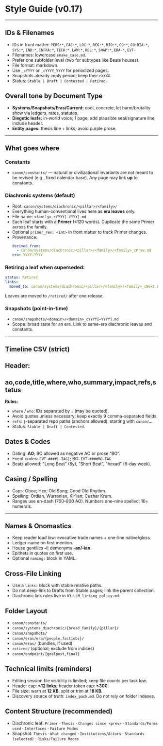 # Style Guide (v0.17)
---

## IDs & Filenames
- IDs in front matter: `PERS:*`, `FAC:*`, `LOC:*`, `REG:*`, `BIO:*`, `CO:*`, `CO:DIA-*`, `SYS:*`, `IND:*`, `INFRA:*`, `TECH:*`, `LAW:*`, `REL:*`, `SNAP:*`, `ERA-*`, `EVT-`
- Filenames: lowercase `snake_case.md`.
- Prefer one subfolder level (two for subtypes like Beats houses).
- File format: markdown.
- Use `_cYYYY` or `_cYYYY_YYYY` for periodized pages.
- Snapshots already imply period; keep their `cXXXX`.
- Status: `Stable | Draft | Contested | Retired`.

## Overall tone by Document Type
- **Systems/Snapshots/Eras/Current:** cool, concrete; let harm/brutality show via ledgers, rates, statutes.
- **Diegetic leafs:** in-world voice; 1 page; add plausible seal/signature line; include header.
- **Entity pages:** thesis line + links; avoid purple prose.

---

## What goes where
### Constants
- `canon/constants/` — natural or civilizational invariants are not meant to be revised (e.g., fixed calendar base). Any page may link **up** to constants.

### Diachronic systems (default)
- Root: `canon/systems/diachronic/<pillar>/<family>/`
- Everything human-conventional lives here as **era leaves** only.
- File name: `<family>_cYYYY[–YYYY].md`
- Each leaf starts with a **Primer** (≤120 words). Duplicate the same Primer across the family.
- Optional `primer_rev: <int>` in front matter to track Primer changes.
- Provenance:
  ```yaml
  derived_from:
    - canon/systems/diachronic/<pillar>/<family>/<family>_cPrev.md
  era: YYYY–YYYY

### Retiring a leaf when superseded:

  ```yaml
  status: Retired
  links:
    moved_to: canon/systems/diachronic/<pillar>/<family>/<family>_cNext.md
  ```
Leaves are moved to `/retired/` after one release.

### Snapshots (point-in-time)

* `canon/snapshots/<domain>/<domain>_cYYYY[–YYYY].md`
* Scope: broad state for an era. Link to same-era diachronic leaves and constants.

---

## Timeline CSV (strict)

## **Header:**

## ao,code,title,where,who,summary,impact,refs,status

**Rules:**

* `where` / `who`: IDs separated by `;` (may be quoted).
* Avoid quotes unless necessary; keep exactly 9 comma-separated fields.
* `refs`: `|`-separated repo paths (anchors allowed), starting with `canon/…`.
* Status: `Stable | Draft | Contested`.

## Dates & Codes

* Dating: **AO**; BO allowed as negative AO or prose “BO”.
* Event codes: `EVT-####[-TAG]`; BO: `EVT-####BO-TAG`.
* Beats allowed: "Long Beat" (6y), "Short Beat", "hexad" (6-day week).

## Casing / Spelling

* Caps: Oboe; Hex; Old Song; Good Old Rhythm.
* Spelling: Ordian, Wurranian, Klr’ian; Cuzhar Krum.
* Ranges use en-dash (700–800 AO). Numbers one–nine spelled; 10+ numerals.

---

## Names & Onomastics

* Keep reader load low: evocative trade names + one-line native/gloss.
* Ledger-name on first mention.
* House gentilics **-i**; demonyms **-an/-ian**.
* Epithets in quotes on first use.
* Optional `naming:` block in YAML.

## Cross-File Linking

* Use a `links:` block with stable relative paths.
* Do not deep-link to Drafts from Stable pages; link the parent collection.
* Diachronic link rules live in `03_LLM_linking_policy.md`.

## Folder Layout

* `canon/constants/`
* `canon/systems_diachronic/{broad_family}/{pillar}/`
* `canon/snapshots/`
* `canon/eras/era/{people,factiobs}/`
* `canon/eras/` (bundles, if used)
* `retired/` (optional; exclude from indices)
* `canon/endpoint/{goalpost,final}`

## Technical limits (reminders)

* Editing session file visibility is limited; keep file counts per task low.
* Header cap: **≤12 links**; header token cap: **≤300**.
* File size: warn at **12 KB**, split or trim at **18 KB**.
* Discovery source of truth: `index_pack.md`. Do not rely on folder indexes.

## Content Structure (recommended)

* Diachronic leaf: `Primer` · `Thesis` · `Changes since <prev>` · `Standards/Forms used` · `Interfaces` · `Failure Modes`
* Snapshot: `Thesis` · `What changed` · `Institutions/Actors` · `Standards (selected)` · `Risks/Failure Modes`





